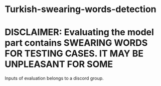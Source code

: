 # Turkish-swearing-words-detection
# DISCLAIMER: Evaluating the model part contains SWEARING WORDS FOR TESTING CASES. IT MAY BE UNPLEASANT FOR SOME #

Inputs of evaluation belongs to a discord group.
